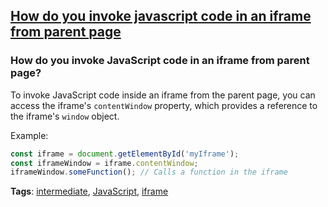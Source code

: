 ## [How do you invoke javascript code in an iframe from parent page](#how-do-you-invoke-javascript-code-in-an-iframe-from-parent-page)

### How do you invoke JavaScript code in an iframe from parent page?

To invoke JavaScript code inside an iframe from the parent page, you can access the iframe's `contentWindow` property, which provides a reference to the iframe's `window` object.

Example:

```javascript
const iframe = document.getElementById('myIframe');
const iframeWindow = iframe.contentWindow;
iframeWindow.someFunction(); // Calls a function in the iframe
```

**Tags**: [intermediate](./level/intermediate), [JavaScript](./theme/javascript), [iframe](./theme/iframe)


